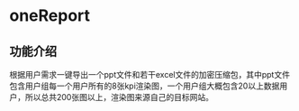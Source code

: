 #                                                          oneReport

## 功能介绍 
根据用户需求一键导出一个ppt文件和若干excel文件的加密压缩包，其中ppt文件包含用户组每一个用户所有的8张kpi渲染图，一个用户组大概包含20以上数据用户，所以总共200张图以上，渲染图来源自己的目标网站。
